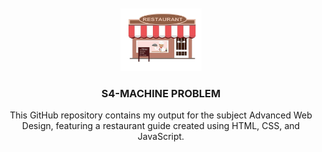 <a name="readme-top">

<br/>

<br />
<div align="center">
  <a href="https://github.com/kylaandrade/">
    <img src="./assets/img/logo.png" alt="Resto Logo" width="130" height="100">
  </a>
  <h3 align="center">S4-MACHINE PROBLEM</h3>
</div>
<div align="center">
  This GitHub repository contains my output for the subject Advanced Web Design, featuring a restaurant guide created using HTML, CSS, and JavaScript.
</div>

<br />